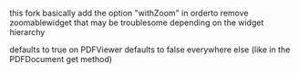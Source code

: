 this fork basically add the option "withZoom" in orderto remove zoomablewidget that may be troublesome depending on the widget hierarchy

defaults to true on PDFViewer
defaults to false everywhere else (like in the PDFDocument get method)
